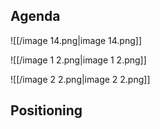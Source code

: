   
  
## Agenda
  
  
  
![[/image 14.png|image 14.png]]
  
![[/image 1 2.png|image 1 2.png]]
  
  
  
![[/image 2 2.png|image 2 2.png]]
  
  
## Positioning